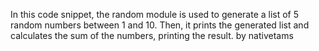 In this code snippet, the random module is used to generate a list of 5 random numbers between 1 and 10. Then, it prints the generated list and calculates the sum of the numbers, printing the result.
by nativetams
